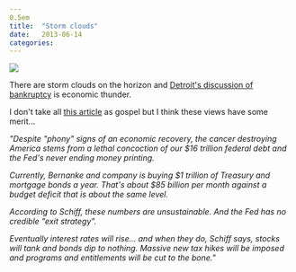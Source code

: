 ```yaml
---
0.5em
title:  "Storm clouds"
date:   2013-06-14
categories:
---
```


![](/images/storm_clouds.jpg)

There are storm clouds on the horizon and [Detroit's discussion of bankruptcy](http://www.breitbart.com/system/wire/DA6TMNC00) is economic thunder.

I don't take all [this article](http://moneymorning.com/ob-article/schiff-us-will-win-currency-war.php?code=118408) as gospel but I think these views have some merit...

_"Despite "phony" signs of an economic recovery, the cancer destroying America stems from a lethal concoction of our $16 trillion federal debt and the Fed's never ending money printing._

_Currently, Bernanke and company is buying $1 trillion of Treasury and mortgage bonds a year. That's about $85 billion per month against a budget deficit that is about the same level._

_According to Schiff, these numbers are unsustainable. And the Fed has no credible "exit strategy"._

_Eventually interest rates will rise... and when they do, Schiff says, stocks will tank and bonds dip to nothing. Massive new tax hikes will be imposed and programs and entitlements will be cut to the bone."_

